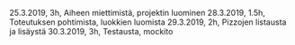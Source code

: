 25.3.2019, 3h, Aiheen miettimistä, projektin luominen
28.3.2019, 1.5h, Toteutuksen pohtimista, luokkien luomista
29.3.2019, 2h, Pizzojen listausta ja lisäystä
30.3.2019, 3h, Testausta, mockito
